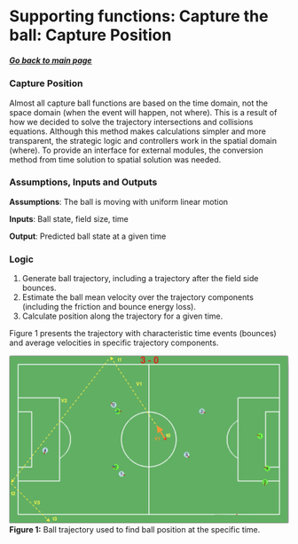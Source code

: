 
# Supporting functions: Capture the ball: Capture Position

##### [Go back to main page](../../../Documentation.md)

### Capture Position
Almost all capture ball functions are based on the time domain, not the space domain (when the event will happen, not where).
This is a result of how we decided to solve the trajectory intersections and collisions equations.
Although this method makes calculations simpler and more transparent, the strategic logic and controllers work in the spatial domain (where).
To provide an interface for external modules, the conversion method from time solution to spatial solution was needed.

### Assumptions, Inputs and Outputs
__Assumptions__: The ball is moving with uniform linear motion 

__Inputs__: Ball state, field size, time 

__Output__: Predicted ball state at a given time

### Logic

1. Generate ball trajectory, including a trajectory after the field side bounces.
2. Estimate the ball mean velocity over the trajectory components (including the friction and bounce energy loss).
3. Calculate position along the trajectory for a given time.

Figure 1 presents the trajectory with characteristic time events (bounces) and average velocities in specific trajectory components.

![Behavioural Design](../../../Images/Ball_position.png)
__Figure 1:__ Ball trajectory used to find ball position at the specific time.
